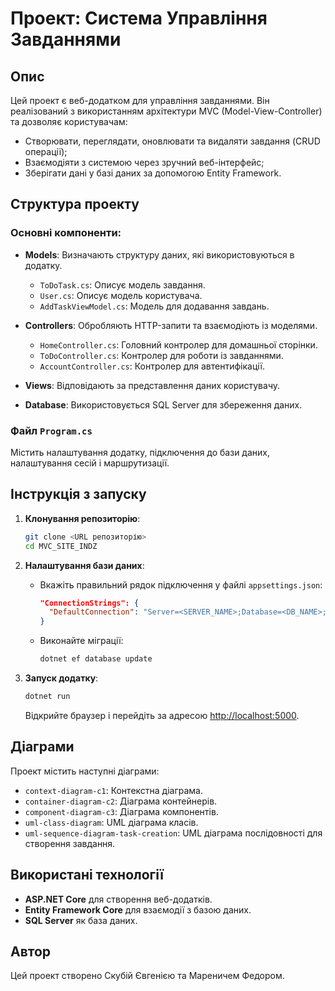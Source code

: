 # Проект: Система Управління Завданнями

## Опис
Цей проект є веб-додатком для управління завданнями. Він реалізований з використанням архітектури MVC (Model-View-Controller) та дозволяє користувачам:
- Створювати, переглядати, оновлювати та видаляти завдання (CRUD операції);
- Взаємодіяти з системою через зручний веб-інтерфейс;
- Зберігати дані у базі даних за допомогою Entity Framework.

## Структура проекту

### Основні компоненти:
- **Models**: Визначають структуру даних, які використовуються в додатку.
  - `ToDoTask.cs`: Описує модель завдання.
  - `User.cs`: Описує модель користувача.
  - `AddTaskViewModel.cs`: Модель для додавання завдань.

- **Controllers**: Обробляють HTTP-запити та взаємодіють із моделями.
  - `HomeController.cs`: Головний контролер для домашньої сторінки.
  - `ToDoController.cs`: Контролер для роботи із завданнями.
  - `AccountController.cs`: Контролер для автентифікації.

- **Views**: Відповідають за представлення даних користувачу.

- **Database**: Використовується SQL Server для збереження даних.

### Файл `Program.cs`
Містить налаштування додатку, підключення до бази даних, налаштування сесій і маршрутизації.

## Інструкція з запуску

1. **Клонування репозиторію**:
   ```bash
   git clone <URL репозиторію>
   cd MVC_SITE_INDZ
   ```

2. **Налаштування бази даних**:
   - Вкажіть правильний рядок підключення у файлі `appsettings.json`:
     ```json
     "ConnectionStrings": {
       "DefaultConnection": "Server=<SERVER_NAME>;Database=<DB_NAME>;Trusted_Connection=True;"
     }
     ```
   - Виконайте міграції:
     ```bash
     dotnet ef database update
     ```

3. **Запуск додатку**:
   ```bash
   dotnet run
   ```
   Відкрийте браузер і перейдіть за адресою [http://localhost:5000](http://localhost:5000).

## Діаграми
Проект містить наступні діаграми:
- `context-diagram-c1`: Контекстна діаграма.
- `container-diagram-c2`: Діаграма контейнерів.
- `component-diagram-c3`: Діаграма компонентів.
- `uml-class-diagram`: UML діаграма класів.
- `uml-sequence-diagram-task-creation`: UML діаграма послідовності для створення завдання.

## Використані технології
- **ASP.NET Core** для створення веб-додатків.
- **Entity Framework Core** для взаємодії з базою даних.
- **SQL Server** як база даних.

## Автор
Цей проект створено Скубій Євгенією та Мареничем Федором. 
